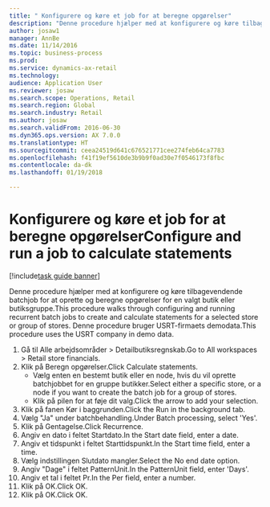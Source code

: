 ```yaml
--- 
title: " Konfigurere og køre et job for at beregne opgørelser"
description: "Denne procedure hjælper med at konfigurere og køre tilbagevendende batchjob for at oprette og beregne opgørelser for en valgt butik eller butiksgruppe."
author: josaw1
manager: AnnBe
ms.date: 11/14/2016
ms.topic: business-process
ms.prod: 
ms.service: dynamics-ax-retail
ms.technology: 
audience: Application User
ms.reviewer: josaw
ms.search.scope: Operations, Retail
ms.search.region: Global
ms.search.industry: Retail
ms.author: josaw
ms.search.validFrom: 2016-06-30
ms.dyn365.ops.version: AX 7.0.0
ms.translationtype: HT
ms.sourcegitcommit: ceea24519d641c676521771cee274feb64ca7783
ms.openlocfilehash: f41f19ef5610de3b9b9f0ad30e7f0546173f8fbc
ms.contentlocale: da-dk
ms.lasthandoff: 01/19/2018

---
```

# <a name="configure-and-run-a-job-to-calculate-statements"></a><span data-ttu-id="6ad53-103"> Konfigurere og køre et job for at beregne opgørelser</span><span class="sxs-lookup"><span data-stu-id="6ad53-103">Configure and run a job to calculate statements</span></span>

[!include[task guide banner](../includes/task-guide-banner.md)]

<span data-ttu-id="6ad53-104">Denne procedure hjælper med at konfigurere og køre tilbagevendende batchjob for at oprette og beregne opgørelser for en valgt butik eller butiksgruppe.</span><span class="sxs-lookup"><span data-stu-id="6ad53-104">This procedure walks through configuring and running recurrent batch jobs to create and calculate statements for a selected store or group of stores.</span></span> <span data-ttu-id="6ad53-105">Denne procedure bruger USRT-firmaets demodata.</span><span class="sxs-lookup"><span data-stu-id="6ad53-105">This procedure uses the USRT company in demo data.</span></span>

1. <span data-ttu-id="6ad53-106">Gå til Alle arbejdsområder > Detailbutiksregnskab.</span><span class="sxs-lookup"><span data-stu-id="6ad53-106">Go to All workspaces > Retail store financials.</span></span>
2. <span data-ttu-id="6ad53-107">Klik på Beregn opgørelser.</span><span class="sxs-lookup"><span data-stu-id="6ad53-107">Click Calculate statements.</span></span>
    * <span data-ttu-id="6ad53-108">Vælg enten en bestemt butik eller en node, hvis du vil oprette batchjobbet for en gruppe butikker.</span><span class="sxs-lookup"><span data-stu-id="6ad53-108">Select either a specific store, or a node if you want to create the batch job for a group of stores.</span></span>  
    * <span data-ttu-id="6ad53-109">Klik på pilen for at føje dit valg.</span><span class="sxs-lookup"><span data-stu-id="6ad53-109">Click the arrow to add your selection.</span></span>  
3. <span data-ttu-id="6ad53-110">Klik på fanen Kør i baggrunden.</span><span class="sxs-lookup"><span data-stu-id="6ad53-110">Click the Run in the background tab.</span></span>
4. <span data-ttu-id="6ad53-111">Vælg "Ja" under batchbehandling.</span><span class="sxs-lookup"><span data-stu-id="6ad53-111">Under Batch processing, select 'Yes'.</span></span>
5. <span data-ttu-id="6ad53-112">Klik på Gentagelse.</span><span class="sxs-lookup"><span data-stu-id="6ad53-112">Click Recurrence.</span></span>
6. <span data-ttu-id="6ad53-113">Angiv en dato i feltet Startdato.</span><span class="sxs-lookup"><span data-stu-id="6ad53-113">In the Start date field, enter a date.</span></span>
7. <span data-ttu-id="6ad53-114">Angiv et tidspunkt i feltet Starttidspunkt.</span><span class="sxs-lookup"><span data-stu-id="6ad53-114">In the Start time field, enter a time.</span></span>
8. <span data-ttu-id="6ad53-115">Vælg indstillingen Slutdato mangler.</span><span class="sxs-lookup"><span data-stu-id="6ad53-115">Select the No end date option.</span></span>
9. <span data-ttu-id="6ad53-116">Angiv "Dage" i feltet PatternUnit.</span><span class="sxs-lookup"><span data-stu-id="6ad53-116">In the PatternUnit field, enter 'Days'.</span></span>
10. <span data-ttu-id="6ad53-117">Angiv et tal i feltet Pr.</span><span class="sxs-lookup"><span data-stu-id="6ad53-117">In the Per field, enter a number.</span></span>
11. <span data-ttu-id="6ad53-118">Klik på OK.</span><span class="sxs-lookup"><span data-stu-id="6ad53-118">Click OK.</span></span>
12. <span data-ttu-id="6ad53-119">Klik på OK.</span><span class="sxs-lookup"><span data-stu-id="6ad53-119">Click OK.</span></span>


